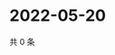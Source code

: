 # 2022-05-20

共 0 条

<!-- BEGIN WEIBO -->
<!-- 最后更新时间 Fri May 20 2022 00:42:18 GMT+0800 (China Standard Time) -->

<!-- END WEIBO -->
